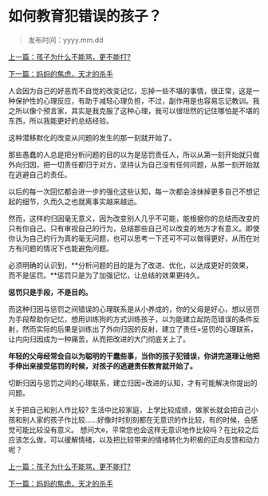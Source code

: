 # 如何教育犯错误的孩子？

> 发布时间：yyyy.mm.dd 

[上一篇：孩子为什么不能骂，更不能打?](/education/article17)

[下一篇：妈妈的焦虑，天才的杀手 ](/education/article19)

人会因为自己的好恶而不自觉的改变记忆，忘掉一些不堪的事情，很正常，这是一种保护性的心理反应，有助于减轻心理负担，不过，副作用是也容易忘记教训。我之所以像个预言家，其实是我克服了这种心理，我可以很坦然的记住哪怕是不堪的东西，所以我能更好的总结经验。

这种潜移默化的改变从问题的发生的那一刻就开始了。

那些愚蠢的人总是把分析问题的目的以为是惩罚责任人，所以从第一刻开始就只做外向归因，把一切责任都归于对方，坚持认为自己没有任何问题，从那一刻开始就在逃避自己的责任。

以后的每一次回忆都会进一步的强化这些认知，每一次都会涂抹掉更多自己不想记起的细节，久而久之也就离事实越来越远。

然而，这样的归因毫无意义，因为改变别人几乎不可能，能根据你的总结而改变的只有你自己。只有审视自己的行为，总结那些自己可以改变的地方才有意义。即使你认为自己的行为真的毫无问题，也可以思考一下还可不可以做得更好，从而在对方有问题的情况下也能避免问题。

必须明确的认识到，**分析问题的目的是为了改进、优化，以达成更好的效果，而不是惩罚。**惩罚只是为了加强记忆，让总结的效果更持久。

**惩罚只是手段，不是目的。**

而这种归因与惩罚之间错误的心理联系是从小养成的，你的父母是好心，想以惩罚为手段帮助你记忆，想用训练狗的方式训练孩子，以为能建立起防范错误的条件反射，然而实际的后果是训练出了外向归因的反射，建立了责任=惩罚的心理联系，让内向归因成为一种痛苦，从而把改进的大门彻底关上了。

**年轻的父母经常会自以为聪明的干蠢些事，当你的孩子犯错误，你讲完道理让他把手伸出来接受惩罚的时候，对孩子的逃避责任教育就开始了。**

切断归因与惩罚之间的心理联系，建立归因=改进的认知，才有可能解决你提出的问题。

关于把自己和别人作比较? 生活中比较家庭，上学比较成绩，做家长就会把自己小孩和别人家的孩子作比较……好像时时刻刻都在无意识的作比较，有的时候，会感觉可能比较没有意义。 想问大e，平常您也会这样无意识地作比较吗？在比较之后应该怎么做，可以缓解情绪，以及把比较带来的情绪转化为积极的正向反馈和动力呢？



[上一篇：孩子为什么不能骂，更不能打?](/education/article17)

[下一篇：妈妈的焦虑，天才的杀手 ](/education/article19)

